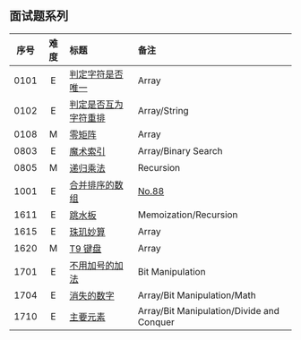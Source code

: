 ## 面试题系列


| 序号 | 难度 | 标题 | 备注 |
|:----:|:-:|:------|:-----|
| 0101 | E | [判定字符是否唯一](https://leetcode-cn.com/problems/is-unique-lcci/) | Array |
| 0102 | E | [判定是否互为字符重排](https://leetcode-cn.com/problems/check-permutation-lcci/) | Array/String |
| 0108 | M | [零矩阵](https://leetcode-cn.com/problems/zero-matrix-lcci/) | Array |
| 0803 | E | [魔术索引](https://leetcode-cn.com/problems/magic-index-lcci/) | Array/Binary Search |
| 0805 | M | [递归乘法](https://leetcode-cn.com/problems/recursive-mulitply-lcci/) | Recursion |
| 1001 | E | [合并排序的数组](https://leetcode-cn.com/problems/sorted-merge-lcci/) | [No.88](../128/88.md)
| 1611 | E | [跳水板](https://leetcode-cn.com/problems/diving-board-lcci/) | Memoization/Recursion |
| 1615 | E | [珠玑妙算](https://leetcode-cn.com/problems/master-mind-lcci/) | Array |
| 1620 | M | [T9 键盘](https://leetcode-cn.com/problems/t9-lcci/) | Array |
| 1701 | E | [不用加号的加法](https://leetcode-cn.com/problems/add-without-plus-lcci/submissions/) | Bit Manipulation |
| 1704 | E | [消失的数字](https://leetcode-cn.com/problems/missing-number-lcci/) | Array/Bit Manipulation/Math |
| 1710 | E | [主要元素](https://leetcode-cn.com/problems/find-majority-element-lcci/) | Array/Bit Manipulation/Divide and Conquer |
